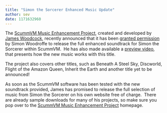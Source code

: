 ```yaml
---
title: "Simon the Sorcerer Enhanced Music Update"
author: sev
date: 1171632960
---
```


The [ScummVM Music Enhancement Project](http://www.jameswoodcock.co.uk/?page_id=54), created and developed by [James Woodcock](http://www.jameswoodcock.co.uk/), recently announced that it has been [granted permission](http://www.jameswoodcock.co.uk/?p=929) by Simon Woodroffe to release the full enhanced soundtrack for Simon the Sorcerer within ScummVM.  He has also made available a [preview video](http://www.jameswoodcock.co.uk/?p=935), that presents how the new music works with this title.

The project also covers other titles, such as Beneath A Steel Sky, Discworld, Flight of the Amazon Queen, Inherit the Earth and another title yet to be announced!

As soon as the ScummVM software has been tested with the new soundtrack provided, James has promised to release the full selection of music from Simon the Sorcerer on his own website free of charge.  There are already sample downloads for many of his projects, so make sure you pop over to the [ScummVM Music Enhancement Project](http://www.jameswoodcock.co.uk/?page_id=54) homepage.
